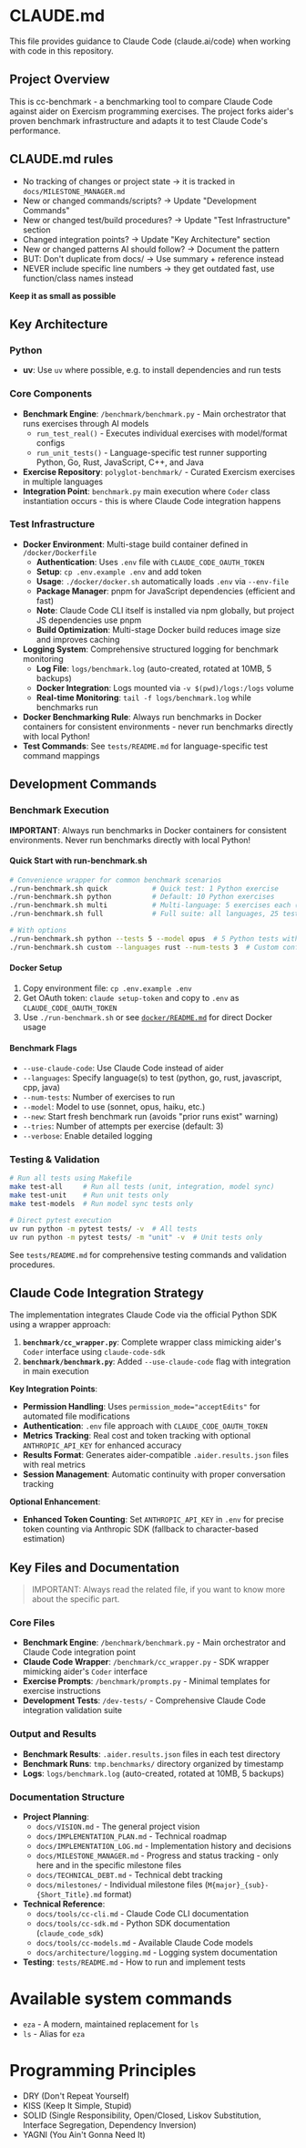 # CLAUDE.md

This file provides guidance to Claude Code (claude.ai/code) when working with code in this repository.

## Project Overview

This is cc-benchmark - a benchmarking tool to compare Claude Code against aider on Exercism programming exercises.
The project forks aider's proven benchmark infrastructure and adapts it to test Claude Code's performance.

## CLAUDE.md rules
- No tracking of changes or project state → it is tracked in `docs/MILESTONE_MANAGER.md`
- New or changed commands/scripts? → Update "Development Commands"
- New or changed test/build procedures? → Update "Test Infrastructure" section  
- Changed integration points? → Update "Key Architecture" section
- New or changed patterns AI should follow? → Document the pattern
- BUT: Don't duplicate from docs/ → Use summary + reference instead
- NEVER include specific line numbers → they get outdated fast, use function/class names instead

**Keep it as small as possible**

## Key Architecture

### Python
- **uv**: Use `uv` where possible, e.g. to install dependencies and run tests

### Core Components
- **Benchmark Engine**: `/benchmark/benchmark.py` - Main orchestrator that runs exercises through AI models
  - `run_test_real()` - Executes individual exercises with model/format configs
  - `run_unit_tests()` - Language-specific test runner supporting Python, Go, Rust, JavaScript, C++, and Java
- **Exercise Repository**: `polyglot-benchmark/` - Curated Exercism exercises in multiple languages
- **Integration Point**: `benchmark.py` main execution where `Coder` class instantiation occurs - this is where Claude Code integration happens

### Test Infrastructure
- **Docker Environment**: Multi-stage build container defined in `/docker/Dockerfile`
  - **Authentication**: Uses `.env` file with `CLAUDE_CODE_OAUTH_TOKEN`
  - **Setup**: `cp .env.example .env` and add token
  - **Usage**: `./docker/docker.sh` automatically loads `.env` via `--env-file`
  - **Package Manager**: pnpm for JavaScript dependencies (efficient and fast)
  - **Note**: Claude Code CLI itself is installed via npm globally, but project JS dependencies use pnpm
  - **Build Optimization**: Multi-stage Docker build reduces image size and improves caching
- **Logging System**: Comprehensive structured logging for benchmark monitoring
  - **Log File**: `logs/benchmark.log` (auto-created, rotated at 10MB, 5 backups)
  - **Docker Integration**: Logs mounted via `-v $(pwd)/logs:/logs` volume
  - **Real-time Monitoring**: `tail -f logs/benchmark.log` while benchmarks run
- **Docker Benchmarking Rule**: Always run benchmarks in Docker containers for consistent environments - never run benchmarks directly with local Python!
- **Test Commands**: See `tests/README.md` for language-specific test command mappings

## Development Commands

### Benchmark Execution

**IMPORTANT**: Always run benchmarks in Docker containers for consistent environments. Never run benchmarks directly with local Python!

#### Quick Start with run-benchmark.sh
```bash
# Convenience wrapper for common benchmark scenarios
./run-benchmark.sh quick           # Quick test: 1 Python exercise
./run-benchmark.sh python          # Default: 10 Python exercises  
./run-benchmark.sh multi           # Multi-language: 5 exercises each (Python, JS, Go)
./run-benchmark.sh full            # Full suite: all languages, 25 tests each

# With options
./run-benchmark.sh python --tests 5 --model opus  # 5 Python tests with Opus
./run-benchmark.sh custom --languages rust --num-tests 3  # Custom configuration
```

#### Docker Setup
1. Copy environment file: `cp .env.example .env`
2. Get OAuth token: `claude setup-token` and copy to `.env` as `CLAUDE_CODE_OAUTH_TOKEN`
3. Use `./run-benchmark.sh` or see [`docker/README.md`](docker/README.md) for direct Docker usage

#### Benchmark Flags
- `--use-claude-code`: Use Claude Code instead of aider
- `--languages`: Specify language(s) to test (python, go, rust, javascript, cpp, java)
- `--num-tests`: Number of exercises to run
- `--model`: Model to use (sonnet, opus, haiku, etc.)
- `--new`: Start fresh benchmark run (avoids "prior runs exist" warning)
- `--tries`: Number of attempts per exercise (default: 3)
- `--verbose`: Enable detailed logging

### Testing & Validation
```bash
# Run all tests using Makefile
make test-all     # Run all tests (unit, integration, model sync)
make test-unit    # Run unit tests only
make test-models  # Run model sync tests only

# Direct pytest execution
uv run python -m pytest tests/ -v  # All tests
uv run python -m pytest tests/ -m "unit" -v  # Unit tests only
```

See `tests/README.md` for comprehensive testing commands and validation procedures.

## Claude Code Integration Strategy

The implementation integrates Claude Code via the official Python SDK using a wrapper approach:

1. **`benchmark/cc_wrapper.py`**: Complete wrapper class mimicking aider's `Coder` interface using `claude-code-sdk`
2. **`benchmark/benchmark.py`**: Added `--use-claude-code` flag with integration in main execution

**Key Integration Points**:
- **Permission Handling**: Uses `permission_mode="acceptEdits"` for automated file modifications
- **Authentication**: `.env` file approach with `CLAUDE_CODE_OAUTH_TOKEN`
- **Metrics Tracking**: Real cost and token tracking with optional `ANTHROPIC_API_KEY` for enhanced accuracy
- **Results Format**: Generates aider-compatible `.aider.results.json` files with real metrics
- **Session Management**: Automatic continuity with proper conversation tracking

**Optional Enhancement**:
- **Enhanced Token Counting**: Set `ANTHROPIC_API_KEY` in `.env` for precise token counting via Anthropic SDK (fallback to character-based estimation)

## Key Files and Documentation

> IMPORTANT: Always read the related file, if you want to know more about the specific part.

### Core Files
- **Benchmark Engine**: `/benchmark/benchmark.py` - Main orchestrator and Claude Code integration point
- **Claude Code Wrapper**: `/benchmark/cc_wrapper.py` - SDK wrapper mimicking aider's `Coder` interface  
- **Exercise Prompts**: `/benchmark/prompts.py` - Minimal templates for exercise instructions
- **Development Tests**: `/dev-tests/` - Comprehensive Claude Code integration validation suite

### Output and Results
- **Benchmark Results**: `.aider.results.json` files in each test directory
- **Benchmark Runs**: `tmp.benchmarks/` directory organized by timestamp
- **Logs**: `logs/benchmark.log` (auto-created, rotated at 10MB, 5 backups)

### Documentation Structure
- **Project Planning**: 
  - `docs/VISION.md` - The general project vision
  - `docs/IMPLEMENTATION_PLAN.md` - Technical roadmap
  - `docs/IMPLEMENTATION_LOG.md` - Implementation history and decisions
  - `docs/MILESTONE_MANAGER.md` - Progress and status tracking - only here and in the specific milestone files
  - `docs/TECHNICAL_DEBT.md` - Technical debt tracking
  - `docs/milestones/` - Individual milestone files (`M{major}_{sub}-{Short_Title}.md` format)
- **Technical Reference**:
  - `docs/tools/cc-cli.md` - Claude Code CLI documentation
  - `docs/tools/cc-sdk.md` - Python SDK documentation (`claude_code_sdk`)
  - `docs/tools/cc-models.md` - Available Claude Code models
  - `docs/architecture/logging.md` - Logging system documentation
- **Testing**: `tests/README.md` - How to run and implement tests

# Available system commands
- `eza` - A modern, maintained replacement for `ls`
- `ls` - Alias for `eza`

# Programming Principles
- DRY (Don't Repeat Yourself)
- KISS (Keep It Simple, Stupid)
- SOLID (Single Responsibility, Open/Closed, Liskov Substitution, Interface Segregation, Dependency Inversion)
- YAGNI (You Ain't Gonna Need It)
